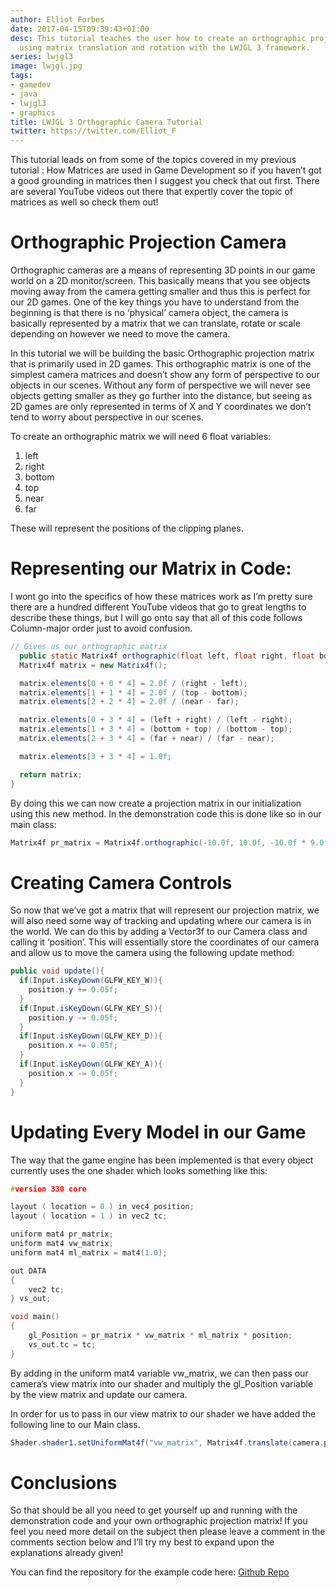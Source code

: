 ```yaml
---
author: Elliot Forbes
date: 2017-04-15T09:39:43+01:00
desc: This tutorial teaches the user how to create an orthographic projection camera
  using matrix translation and rotation with the LWJGL 3 framework.
series: lwjgl3
image: lwjgl.jpg
tags:
- gamedev
- java
- lwjgl3
- graphics
title: LWJGL 3 Orthographic Camera Tutorial
twitter: https://twitter.com/Elliot_F
---
```


<p>This tutorial leads on from some of the topics covered in my previous tutorial : How Matrices are used in Game Development so if you haven’t got a good grounding in matrices then I suggest you check that out first. There are several YouTube videos out there that expertly cover the topic of matrices as well so check them out!</p>

# Orthographic Projection Camera

<p>Orthographic cameras are a means of representing 3D points in our game world on a 2D monitor/screen. This basically means that you see objects moving away from the camera getting smaller and thus this is perfect for our 2D games. One of the key things you have to understand from the beginning is that there is no ‘physical’ camera object, the camera is basically represented by a matrix that we can translate, rotate or scale depending on however we need to move the camera.</p>

<p>In this tutorial we will be building the basic Orthographic projection matrix that is primarily used in 2D games. This orthographic matrix is one of the simplest camera matrices and doesn’t show any form of perspective to our objects in our scenes. Without any form of perspective we will never see objects getting smaller as they go further into the distance, but seeing as 2D games are only represented in terms of X and Y coordinates we don’t tend to worry about perspective in our scenes.</p>

<p>To create an orthographic matrix we will need 6 float variables:</p>


1. left
2. right
3. bottom
4. top
5. near
6. far

<p>These will represent the positions of the clipping planes.</p>

# Representing our Matrix in Code:

<p>I wont go into the specifics of how these matrices work as I’m pretty sure there are a hundred different YouTube videos that go to great lengths to describe these things, but I will go onto say that all of this code follows Column-major order just to avoid confusion.</p>

```java
// Gives us our orthographic matrix
  public static Matrix4f orthographic(float left, float right, float bottom, float top, float near, float far){
  Matrix4f matrix = new Matrix4f();

  matrix.elements[0 + 0 * 4] = 2.0f / (right - left);
  matrix.elements[1 + 1 * 4] = 2.0f / (top - bottom);
  matrix.elements[2 + 2 * 4] = 2.0f / (near - far);

  matrix.elements[0 + 3 * 4] = (left + right) / (left - right);
  matrix.elements[1 + 3 * 4] = (bottom + top) / (bottom - top);
  matrix.elements[2 + 3 * 4] = (far + near) / (far - near);

  matrix.elements[3 + 3 * 4] = 1.0f;

  return matrix;
}
```

<p>By doing this we can now create a projection matrix in our initialization using this new method. In the demonstration code this is done like so in our main class:</p>

```java
Matrix4f pr_matrix = Matrix4f.orthographic(-10.0f, 10.0f, -10.0f * 9.0f / 16.0f, 10.0f * 9.0f / 16.0f, -10.0f, 10.0f);
```

# Creating Camera Controls

<p>So now that we’ve got a matrix that will represent our projection matrix, we will also need some way of tracking and updating where our camera is in the world. We can do this by adding a Vector3f to our Camera class and calling it ‘position’. This will essentially store the coordinates of our camera and allow us to move the camera using the following update method:</p>

```java
public void update(){		
  if(Input.isKeyDown(GLFW_KEY_W)){
    position.y += 0.05f;
  }
  if(Input.isKeyDown(GLFW_KEY_S)){
    position.y -= 0.05f;
  }
  if(Input.isKeyDown(GLFW_KEY_D)){
    position.x += 0.05f;
  }
  if(Input.isKeyDown(GLFW_KEY_A)){
    position.x -= 0.05f;
  }
}
```

# Updating Every Model in our Game

<p>The way that the game engine has been implemented is that every object currently uses the one shader which looks something like this:</p>

```c
#version 330 core

layout ( location = 0 ) in vec4 position;
layout ( location = 1 ) in vec2 tc;

uniform mat4 pr_matrix;
uniform mat4 vw_matrix;
uniform mat4 ml_matrix = mat4(1.0);

out DATA
{
	vec2 tc;
} vs_out;

void main()
{
	gl_Position = pr_matrix * vw_matrix * ml_matrix * position;
	vs_out.tc = tc;
}
```

<p>By adding in the uniform mat4 variable vw_matrix, we can then pass our camera’s view matrix into our shader and multiply the gl_Position variable by the view matrix and update our camera.</p>

<p>In order for us to pass in our view matrix to our shader we have added the following line to our Main class.</p>

```java
Shader.shader1.setUniformMat4f("vw_matrix", Matrix4f.translate(camera.position));
```

# Conclusions

<p>So that should be all you need to get yourself up and running with the demonstration code and your own orthographic projection matrix! If you feel you need more detail on the subject then please leave a comment in the comments section below and I’ll try my best to expand upon the explanations already given!</p>

<p>You can find the repository for the example code here: <a href="https://github.com/emforce/AlgebraTutorial">Github Repo</a></p>